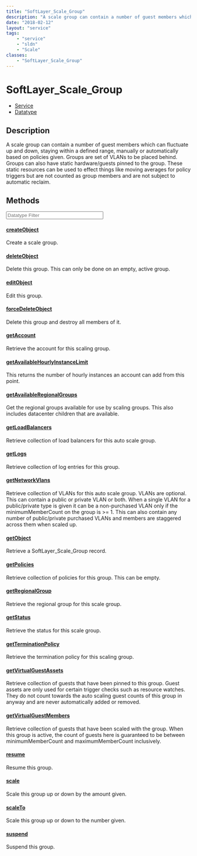 ```yaml
---
title: "SoftLayer_Scale_Group"
description: "A scale group can contain a number of guest members which can fluctuate up and down, staying within a defined range, man... "
date: "2018-02-12"
layout: "service"
tags:
    - "service"
    - "sldn"
    - "Scale"
classes:
    - "SoftLayer_Scale_Group"
---
```

# SoftLayer_Scale_Group
<div id='service-datatype'>
    <ul id='sldn-reference-tabs'>
    <li id='service'> <a href='/reference/services/SoftLayer_Scale_Group' >Service</a></li>    <li id='datatype'> <a href='/reference/datatypes/SoftLayer_Scale_Group' >Datatype</a></li>
    </ul>
</div>

## Description
A scale group can contain a number of guest members which can fluctuate up and down, staying within a defined range, manually or automatically based on policies given. Groups are set of VLANs to be placed behind. Groups can also have static hardware/guests pinned to the group. These static resources can be used to effect things like moving averages for policy triggers but are not counted as group members and are not subject to automatic reclaim. 



        
<div id="properties" class="content service-content">

## Methods

<div class="view-filters">
    <div class="clearfix">
        <div class="search-input-box">
            <input placeholder="Datatype Filter" onkeyup="titleSearch(inputId='edit-combine', divId='method-div', elementClass='method-row')" 
                type="text" id="edit-combine" value="" size="30" maxlength="128" class="form-text">
        </div>
    </div>
</div>

#### [createObject](/reference/services/SoftLayer_Scale_Group/createObject)
Create a scale group. 

#### [deleteObject](/reference/services/SoftLayer_Scale_Group/deleteObject)
Delete this group. This can only be done on an empty, active group. 

#### [editObject](/reference/services/SoftLayer_Scale_Group/editObject)
Edit this group. 

#### [forceDeleteObject](/reference/services/SoftLayer_Scale_Group/forceDeleteObject)
Delete this group and destroy all members of it.

#### [getAccount](/reference/services/SoftLayer_Scale_Group/getAccount)
Retrieve the account for this scaling group.

#### [getAvailableHourlyInstanceLimit](/reference/services/SoftLayer_Scale_Group/getAvailableHourlyInstanceLimit)
This returns the number of hourly instances an account can add from this point. 

#### [getAvailableRegionalGroups](/reference/services/SoftLayer_Scale_Group/getAvailableRegionalGroups)
Get the regional groups available for use by scaling groups. This also includes datacenter children that are available. 

#### [getLoadBalancers](/reference/services/SoftLayer_Scale_Group/getLoadBalancers)
Retrieve collection of load balancers for this auto scale group.

#### [getLogs](/reference/services/SoftLayer_Scale_Group/getLogs)
Retrieve collection of log entries for this group.

#### [getNetworkVlans](/reference/services/SoftLayer_Scale_Group/getNetworkVlans)
Retrieve collection of VLANs for this auto scale group. VLANs are optional. This can contain a public or private VLAN or both. When a single VLAN for a public/private type is given it can be a non-purchased VLAN only if the minimumMemberCount on the group is >= 1. This can also contain any number of public/private purchased VLANs and members are staggered across them when scaled up.

#### [getObject](/reference/services/SoftLayer_Scale_Group/getObject)
Retrieve a SoftLayer_Scale_Group record.

#### [getPolicies](/reference/services/SoftLayer_Scale_Group/getPolicies)
Retrieve collection of policies for this group. This can be empty.

#### [getRegionalGroup](/reference/services/SoftLayer_Scale_Group/getRegionalGroup)
Retrieve the regional group for this scale group.

#### [getStatus](/reference/services/SoftLayer_Scale_Group/getStatus)
Retrieve the status for this scale group.

#### [getTerminationPolicy](/reference/services/SoftLayer_Scale_Group/getTerminationPolicy)
Retrieve the termination policy for this scaling group.

#### [getVirtualGuestAssets](/reference/services/SoftLayer_Scale_Group/getVirtualGuestAssets)
Retrieve collection of guests that have been pinned to this group. Guest assets are only used for certain trigger checks such as resource watches. They do not count towards the auto scaling guest counts of this group in anyway and are never automatically added or removed.

#### [getVirtualGuestMembers](/reference/services/SoftLayer_Scale_Group/getVirtualGuestMembers)
Retrieve collection of guests that have been scaled with the group. When this group is active, the count of guests here is guaranteed to be between minimumMemberCount and maximumMemberCount inclusively.

#### [resume](/reference/services/SoftLayer_Scale_Group/resume)
Resume this group. 

#### [scale](/reference/services/SoftLayer_Scale_Group/scale)
Scale this group up or down by the amount given. 

#### [scaleTo](/reference/services/SoftLayer_Scale_Group/scaleTo)
Scale this group up or down to the number given. 

#### [suspend](/reference/services/SoftLayer_Scale_Group/suspend)
Suspend this group. 

</div>


